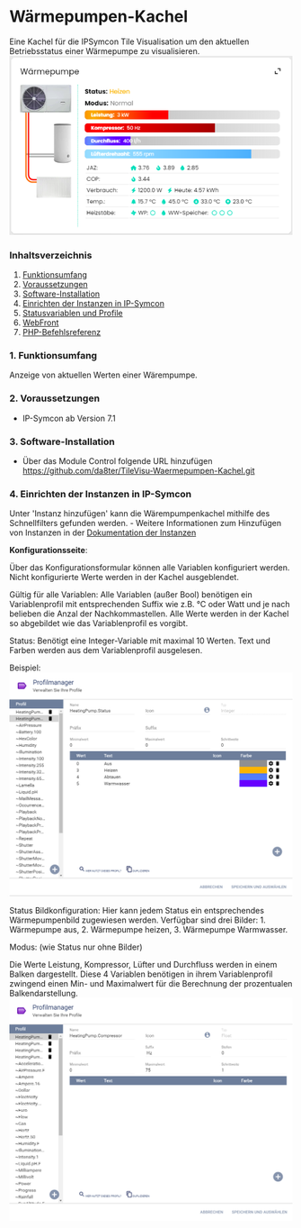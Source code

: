 # Wärmepumpen-Kachel
Eine Kachel für die IPSymcon Tile Visualisation um den aktuellen Betriebsstatus einer Wärmepumpe zu visualisieren.
![Wärmepumpen-Kachel](https://github.com/da8ter/images/blob/main/heatpump_kachel.png)

### Inhaltsverzeichnis

1. [Funktionsumfang](#1-funktionsumfang)
2. [Voraussetzungen](#2-voraussetzungen)
3. [Software-Installation](#3-software-installation)
4. [Einrichten der Instanzen in IP-Symcon](#4-einrichten-der-instanzen-in-ip-symcon)
5. [Statusvariablen und Profile](#5-statusvariablen-und-profile)
6. [WebFront](#6-webfront)
7. [PHP-Befehlsreferenz](#7-php-befehlsreferenz)

### 1. Funktionsumfang
Anzeige von aktuellen Werten einer Wärempumpe.

### 2. Voraussetzungen

- IP-Symcon ab Version 7.1

### 3. Software-Installation

* Über das Module Control folgende URL hinzufügen
https://github.com/da8ter/TileVisu-Waermepumpen-Kachel.git

### 4. Einrichten der Instanzen in IP-Symcon

 Unter 'Instanz hinzufügen' kann die Wärempumpenkachel mithilfe des Schnellfilters gefunden werden.
	- Weitere Informationen zum Hinzufügen von Instanzen in der [Dokumentation der Instanzen](https://www.symcon.de/service/dokumentation/konzepte/instanzen/#Instanz_hinzufügen)

__Konfigurationsseite__:

Über das Konfigurationsformular können alle Variablen konfiguriert werden. Nicht konfigurierte Werte werden in der Kachel ausgeblendet.

Gültig für alle Variablen:
Alle Variablen (außer Bool) benötigen ein Variablenprofil mit entsprechenden Suffix wie z.B. °C oder Watt und je nach belieben die Anzal der Nachkommastellen. Alle Werte werden in der Kachel so abgebildet wie das Variablenprofil es vorgibt.

Status:
Benötigt eine Integer-Variable mit maximal 10 Werten. Text und Farben werden aus dem Variablenprofil ausgelesen.

Beispiel:
![Variablenprofil für den Status](https://github.com/da8ter/images/blob/main/heatpump_status_profil.png)

Status Bildkonfiguration:
Hier kann jedem Status ein entsprechendes Wärmepumpenbild zugewiesen werden. Verfügbar sind drei Bilder: 1. Wärmepumpe aus, 2. Wärmepumpe heizen, 3. Wärmepumpe Warmwasser.

Modus: (wie Status nur ohne Bilder)

Die Werte Leistung, Kompressor, Lüfter und Durchfluss werden in einem Balken dargestellt. Diese 4 Variablen benötigen in ihrem Variablenprofil zwingend einen Min- und Maximalwert für die Berechnung der prozentualen Balkendarstellung.
![Variablenprofil für den Status](https://github.com/da8ter/images/blob/main/heatpump_balken_profil.png)
